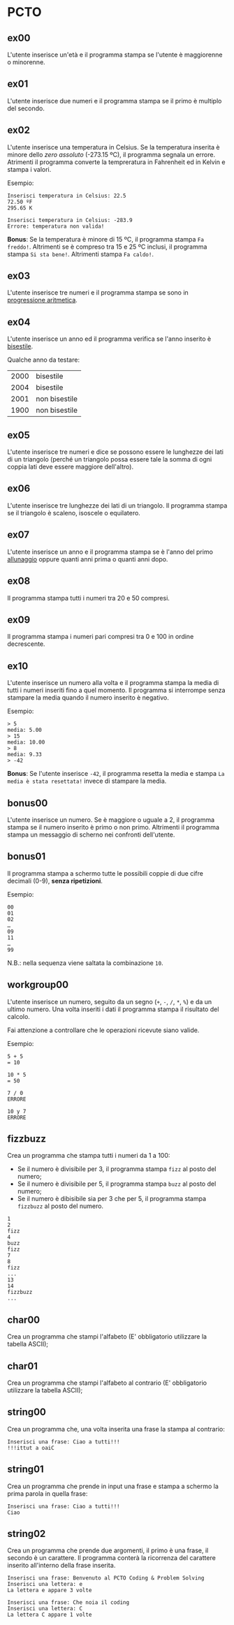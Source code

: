 # PCTO

## ex00

L'utente inserisce un'età e il programma stampa se l'utente è maggiorenne o minorenne.

## ex01

L'utente inserisce due numeri e il programma stampa se il primo è multiplo del secondo.

## ex02

L'utente inserisce una temperatura in Celsius. Se la temperatura inserita è minore dello _zero assoluto_ (-273.15 ºC), il programma segnala un errore. Atrimenti il programma converte la tempreratura in Fahrenheit ed in Kelvin e stampa i valori.

Esempio:

```
Inserisci temperatura in Celsius: 22.5
72.50 ºF
295.65 K
```

```
Inserisci temperatura in Celsius: -283.9
Errore: temperatura non valida!
```

**Bonus**: Se la temperatura è minore di 15 ºC, il programma stampa `Fa freddo!`. Altrimenti se è compreso tra 15 e 25 ºC inclusi, il programma stampa `Si sta bene!`. Altrimenti stampa `Fa caldo!`.

## ex03

L'utente inserisce tre numeri e il programma stampa se sono in [progressione aritmetica](https://www.google.com/search?q=progressione+aritmetica).

## ex04

L'utente inserisce un anno ed il programma verifica se l'anno inserito è [bisestile](https://www.google.com/search?q=anno+bisestile).

Qualche anno da testare:

|      |               |
| :--: | ------------- |
| 2000 | bisestile     |
| 2004 | bisestile     |
| 2001 | non bisestile |
| 1900 | non bisestile |

## ex05

L'utente inserisce tre numeri e dice se possono essere le lunghezze dei lati di un triangolo (perché un triangolo possa essere tale la somma di ogni coppia lati deve essere maggiore dell'altro).

## ex06

L'utente inserisce tre lunghezze dei lati di un triangolo. Il programma stampa se il triangolo è scaleno, isoscele o equilatero.

## ex07

L'utente inserisce un anno e il programma stampa se è l'anno del primo [allunaggio](https://www.google.com/search?q=allunaggio) oppure quanti anni prima o quanti anni dopo.

## ex08

Il programma stampa tutti i numeri tra 20 e 50 compresi.

## ex09

Il programma stampa i numeri pari compresi tra 0 e 100 in ordine decrescente.

## ex10

L'utente inserisce un numero alla volta e il programma stampa la media di tutti i numeri inseriti fino a quel momento. Il programma si interrompe senza stampare la media quando il numero inserito è negativo.

Esempio:

```
> 5
media: 5.00
> 15
media: 10.00
> 8
media: 9.33
> -42
```

**Bonus**: Se l'utente inserisce `-42`, il programma resetta la media e stampa `La media è stata resettata!` invece di stampare la media.

## bonus00

L'utente inserisce un numero. Se è maggiore o uguale a 2, il programma stampa se il numero inserito è primo o non primo. Altrimenti il programma stampa un messaggio di scherno nei confronti dell'utente.

## bonus01

Il programma stampa a schermo tutte le possibili coppie di due cifre decimali (0-9), **senza ripetizioni**.

Esempio:

```
00
01
02
…
09
11
…
99
```

N.B.: nella sequenza viene saltata la combinazione `10`.

## workgroup00

L'utente inserisce un numero, seguito da un segno (`+`, `-`, `/`, `*`, `%`) e da un ultimo numero. Una volta inseriti i dati il programma stampa il risultato del calcolo.

Fai attenzione a controllare che le operazioni ricevute siano valide.

Esempio:

```
5 + 5
= 10
```

```
10 * 5
= 50
```

```
7 / 0
ERRORE
```

```
10 y 7
ERRORE
```

## fizzbuzz

Crea un programma che stampa tutti i numeri da 1 a 100:

- Se il numero è divisibile per 3, il programma stampa `fizz` al posto del numero;
- Se il numero è divisibile per 5, il programma stampa `buzz` al posto del numero;
- Se il numero è dibisibile sia per 3 che per 5, il programma stampa `fizzbuzz` al posto del numero.

```
1
2
fizz
4
buzz
fizz
7
8
fizz
...
13
14
fizzbuzz
...
```

## char00

Crea un programma che stampi l'alfabeto (E' obbligatorio utilizzare la tabella ASCII);

## char01

Crea un programma che stampi l'alfabeto al contrario (E' obbligatorio utilizzare la tabella ASCII);

## string00

Crea un programma che, una volta inserita una frase la stampa al contrario:

```
Inserisci una frase: Ciao a tutti!!!
!!!ittut a oaiC
```

## string01

Crea un programma che prende in input una frase e stampa a schermo la prima parola in quella frase:

```
Inserisci una frase: Ciao a tutti!!!
Ciao
```

## string02

Crea un programma che prende due argomenti, il primo è una frase, il secondo è un carattere. Il programma conterà la ricorrenza del carattere inserito all'interno della frase inserita.

```
Inserisci una frase: Benvenuto al PCTO Coding & Problem Solving
Inserisci una lettera: e
La lettera e appare 3 volte
```

```
Inserisci una frase: Che noia il coding
Inserisci una lettera: C
La lettera C appare 1 volte
```
